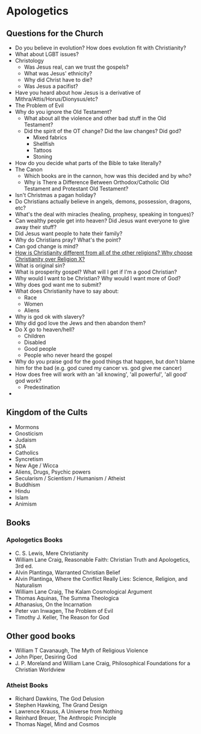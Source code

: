 # Apologetics

## Questions for the Church

- Do you believe in evolution? How does evolution fit with Christianity?
- What about LGBT issues?
- Christology
	- Was Jesus real, can we trust the gospels?
	- What was Jesus' ethnicity?
	- Why did Christ have to die?
	- Was Jesus a pacifist?
- Have you heard about how Jesus is a derivative of Mithra/Attis/Horus/Dionysus/etc?
- The Problem of Evil
- Why do you ignore the Old Testament?
	- What about all the violence and other bad stuff in the Old Testament?
	- Did the spirit of the OT change? Did the law changes? Did god?
		- Mixed fabrics
		- Shellfish
		- Tattoos
		- Stoning
- How do you decide what parts of the Bible to take literally?
- The Canon
	- Which books are in the cannon, how was this decided and by who?
	- Why is There a Difference Between Orthodox/Catholic Old Testament and Protestant Old Testament?
- Isn't Christmas a pagan holiday?
- Do Christians actually believe in angels, demons, possession, dragons, etc?
- What's the deal with miracles (healing, prophesy, speaking in tongues)?
- Can wealthy people get into heaven? Did Jesus want everyone to give away their stuff?
- Did Jesus want people to hate their family?
- Why do Christians pray? What's the point?
- Can god change is mind?
- [How is Christianity different from all of the other religions? Why choose Christianity over Religion X?](#kingdom-of-the-cults)
- What is original sin?
- What is prosperity gospel? What will I get if I'm a good Christian?
- Why would I want to be Christian? Why would I want more of God?
- Why does god want me to submit?
- What does Christianity have to say about:
	- Race
	- Women
	- Aliens
- Why is god ok with slavery?
- Why did god love the Jews and then abandon them?
- Do X go to heaven/hell?
	- Children
	- Disabled
	- Good people
	- People who never heard the gospel
- Why do you praise god for the good things that happen, but don't blame him for the bad (e.g. god cured my cancer vs. god give me cancer)
- How does free will work with an 'all knowing', 'all powerful', 'all good' god work?
	- Predestination
- 


## Kingdom of the Cults

- Mormons
- Gnosticism
- Judaism
- SDA
- Catholics
- Syncretism
- New Age / Wicca
- Aliens, Drugs, Psychic powers
- Secularism / Scientism / Humanism / Atheist
- Buddhism
- Hindu
- Islam
- Animism

## Books
### Apologetics Books

- C. S. Lewis, Mere Christianity
- William Lane Craig, Reasonable Faith: Christian Truth and Apologetics, 3rd ed.
- Alvin Plantinga, Warranted Christian Belief
- Alvin Plantinga, Where the Conflict Really Lies: Science, Religion, and Naturalism
- William Lane Craig, The Kalam Cosmological Argument
- Thomas Aquinas, The Summa Theologica
- Athanasius, On the Incarnation
- Peter van Inwagen, The Problem of Evil
- Timothy J. Keller, The Reason for God

## Other good books

- William T Cavanaugh, The Myth of Religious Violence
- John Piper, Desiring God
- J. P. Moreland and William Lane Craig, Philosophical Foundations for a Christian Worldview

### Atheist Books

- Richard Dawkins, The God Delusion
- Stephen Hawking, The Grand Design
- Lawrence Krauss, A Universe from Nothing
- Reinhard Breuer, The Anthropic Principle
- Thomas Nagel, Mind and Cosmos
